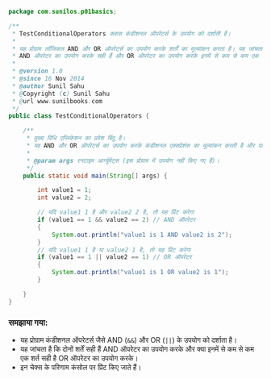 ```java
package com.sunilos.p01basics;

/**
 * TestConditionalOperators क्लास कंडीशनल ऑपरेटर्स के उपयोग को दर्शाती है।
 * 
 * यह प्रोग्राम लॉजिकल AND और OR ऑपरेटर्स का उपयोग करके शर्तों का मूल्यांकन करता है। यह जांचता है कि कई शर्तें 
 * AND ऑपरेटर का उपयोग करके सही हैं और OR ऑपरेटर का उपयोग करके इनमें से कम से कम एक शर्त सही है।
 * 
 * @version 1.0
 * @since 16 Nov 2014
 * @author Sunil Sahu
 * @Copyright (c) Sunil Sahu
 * @url www.sunilbooks.com
 */
public class TestConditionalOperators {

    /**
     * मुख्य विधि एप्लिकेशन का प्रवेश बिंदु है।
     * यह AND और OR ऑपरेटर्स का उपयोग करके कंडीशनल एक्सप्रेशंस का मूल्यांकन करती है और परिणाम प्रिंट करती है।
     *
     * @param args रनटाइम आर्ग्यूमेंट्स (इस प्रोग्राम में उपयोग नहीं किए गए हैं)।
     */
    public static void main(String[] args) {

        int value1 = 1;
        int value2 = 2;

        // यदि value1 1 है और value2 2 है, तो यह प्रिंट करेगा
        if (value1 == 1 && value2 == 2) // AND ऑपरेटर
        {
            System.out.println("value1 is 1 AND value2 is 2");
        }
        // यदि value1 1 है या value2 1 है, तो यह प्रिंट करेगा
        if (value1 == 1 || value2 == 1) // OR ऑपरेटर
        {
            System.out.println("value1 is 1 OR value2 is 1");
        }

    }
}
```

### समझाया गया:
- यह प्रोग्राम कंडीशनल ऑपरेटर्स जैसे AND (`&&`) और OR (`||`) के उपयोग को दर्शाता है।
- यह जांचता है कि दोनों शर्तें सही हैं AND ऑपरेटर का उपयोग करके और क्या इनमें से कम से कम एक शर्त सही है OR ऑपरेटर का उपयोग करके।
- इन चेक्स के परिणाम कंसोल पर प्रिंट किए जाते हैं।
